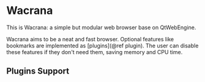 # Wacrana

This is Wacrana: a simple but modular web browser base on QtWebEngine.

Wacrana aims to be a neat and fast browser. Optional features like bookmarks
are implemented as [plugins](@ref plugin). The user can disable these
features if they don't need them, saving memory and CPU time.

## Plugins Support

 